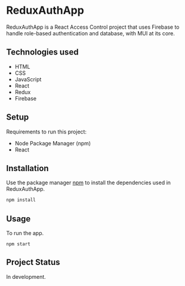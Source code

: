 # ReduxAuthApp

ReduxAuthApp is a React Access Control project that uses Firebase to handle role-based authentication and database, with MUI at its core.

## Technologies used

* HTML
* CSS
* JavaScript
* React
* Redux
* Firebase


## Setup

Requirements to run this project:

* Node Package Manager (npm)
* React

## Installation

Use the package manager [npm](https://www.npmjs.com/) to install the dependencies used in ReduxAuthApp.

```js
npm install
```

## Usage

To run the app.
```shell
npm start
```

## Project Status

In development.
